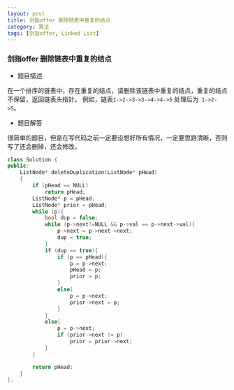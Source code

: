 ```yaml
---
layout: post
title: 剑指offer 删除链表中重复的结点
category: 算法
tags: [剑指offer, Linked List]
---
```


### 剑指offer 删除链表中重复的结点 ###

* 题目描述

在一个排序的链表中，存在重复的结点，请删除该链表中重复的结点，重复的结点不保留，返回链表头指针。 例如，链表`1->2->3->3->4->4->5` 处理后为` 1->2->5`。

* 题目解答

很简单的题目，但是在写代码之前一定要设想好所有情况，一定要思路清晰，否则写了还会删掉，还会修改。

```cpp
class Solution {
public:
	ListNode* deleteDuplication(ListNode* pHead)
	{
		if (pHead == NULL)
			return pHead;
		ListNode* p = pHead;
		ListNode* prior = pHead;
		while (p){
			bool dup = false;
			while (p->next!=NULL && p->val == p->next->val){
				p->next = p->next->next;
				dup = true;
			}
			if (dup == true){
				if (p == pHead){
					p = p->next;
					pHead = p;
					prior = p;
				}
				else{
					p = p->next;
					prior->next = p;
				}
			}
			else{
				p = p->next;
				if (prior->next != p)
					prior = prior->next;
			}
		}

		return pHead;
	}
};
```
